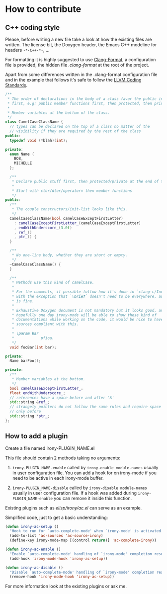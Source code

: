 # How to contribute

## C++ coding style

Please, before writing a new file take a look at how the existing files are
written. The license bit, the Doxygen header, the Emacs C++ modeline for headers
`-*-C++-*-`, ...

For formatting it is highly suggested to use
[Clang-Format](http://clang.llvm.org/docs/ClangFormat.html), a configuration
file is provided, the hidden file *.clang-format* at the root of the project.

Apart from some differences written in the .clang-format configuration file and
in the example that follows it's safe to follow the
[LLVM Coding Standards](http://llvm.org/docs/CodingStandards.html).

```cpp
/**
 * The order of declarations in the body of a class favor the public interface
 * first, e.g: public member functions first, then protected, then private, ...
 *
 * Member variables at the bottom of the class.
 */
class CamelCaseClassName {
  // types can be declared on the top of a class no matter of the
  // visibility if they are required by the rest of the class
public:
  typedef void (*blah)(int);

private:
  enum Name {
    BOB,
    MICHELLE
  };

  /**
   * Declare public stuff first, then protected/private at the end of the file.
   *
   * Start with ctor/dtor/operator= then member functions
   */
public:
  /**
   * The couple constructors/init-list looks like this.
   */
  CamelCaseClassName(bool camelCaseExceptFirstLetter)
    : camelCaseExceptFirstLetter_(camelCaseExceptFirstLetter)
    , endWithUnderscore_(3.0f)
    , ref_()
    , ptr_() {
  }

  /**
   * No one-line body, whether they are short or empty.
   */
  ~CamelCaseClassName() {
  }

  /**
   * Methods use this kind of camelCase.
   *
   * For the comments, if possible follow how it's done in `clang-c/Index.h`,
   * with the exception that `\brief` doesn't need to be everywhere, autobrief
   * is fine.
   *
   * Exhaustive Doxygen document is not mandatory but it looks good, and
   * hopefully one day irony-mode will be able to show these kind of
   * documentations while working on the code, it would be nice to have the
   * sources compliant with this.
   *
   * \param bar
   *            pfiou.
   */
  void fooBar(int bar);

private:
  Name barFoo();

private:
  /**
   * Member variables at the bottom.
   */
  bool camelCaseExceptFirstLetter_;
  float endWithUnderscore_;
  // references have a space before and after '&'
  std::string &ref_;
  // strangely pointers do not follow the same rules and require space
  // only before
  std::string *ptr_;
};
```

## How to add a plugin

Create a file named irony-PLUGIN_NAME.el

This file should contain 2 methods taking no arguments:

1. `irony-PLUGIN_NAME-enable` called by `irony-enable module-names` usually in
   user configuration file. You can add a hook for on irony-mode if you need to
   be active in each irony-mode buffer.

2. `irony-PLUGIN_NAME-disable` called by `irony-disable module-names` usually in
   user configuration file. If a hook was added during
   `irony-PLUGIN_NAME-enable` you can remove it inside this function.


Existing plugins such as *elisp/irony/ac.el* can serve as an example.

Simplified code, just to get a basic understanding:

~~~ el
(defun irony-ac-setup ()
  "Hook to run for `auto-complete-mode' when `irony-mode' is activated."
  (add-to-list 'ac-sources 'ac-source-irony)
  (define-key irony-mode-map [(control return)] 'ac-complete-irony))

(defun irony-ac-enable ()
  "Enable `auto-complete-mode' handling of `irony-mode' completion results."
  (add-hook 'irony-mode-hook 'irony-ac-setup))

(defun irony-ac-disable ()
  "Disable `auto-complete-mode' handling of `irony-mode' completion results."
  (remove-hook 'irony-mode-hook 'irony-ac-setup))
~~~

For more information look at the existing plugins or ask me.
